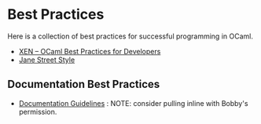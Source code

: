# Best Practices

Here is a collection of best practices for successful programming in OCaml.

* [XEN – OCaml Best Practices for Developers](http://wiki.xen.org/wiki/OCaml_Best_Practices_for_Developers)
* [Jane Street Style](https://opensource.janestreet.com/standards/)
<!-- * [UPenn Code Style](https://www.seas.upenn.edu/~cis120/current/programming_style.shtml) -->
<!-- * [Cornell Code Style](http://www.cs.cornell.edu/Courses/cs312/2001sp/style.html) -->
<!-- * [Pyrocat OCaml Style Guide](https://github.com/pyrocat101/ocaml-style-guide) -->
<!-- * [CIS500 Programming Style](https://www.seas.upenn.edu/~cis500/cis500-f06/resources/programming_style.html) -->

## Documentation Best Practices

* [Documentation Guidelines](https://github.com/bobbypriambodo/ocaml-documentation-guideline) : NOTE: consider pulling inline with Bobby's permission.
